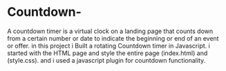 # Countdown-
A countdown timer is a virtual clock on a landing page that counts down from a certain number or date to
indicate the beginning or end of an event or offer. 
in this project i Built a rotating Countdown timer in Javascript.
i started with the HTML page and style the entire page (index.html) and (style.css).
and i used a javascript plugin for countdown functionality.
